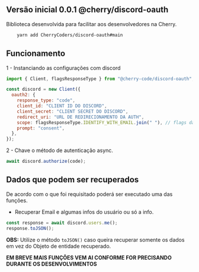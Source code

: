 ## Versão inicial 0.0.1 @cherry/discord-oauth

Biblioteca desenvolvida para facilitar aos desenvolvedores na Cherry.

```diff
    yarn add CherryCoders/discord-oauth#main
```

## Funcionamento

1 - Instanciando as configurações com discord

```js
import { Client, flagsResponseType } from "@cherry-code/discord-oauth";

const discord = new Client({
  oauth2: {
    response_type: "code",
    client_id: "CLIENT ID DO DISCORD",
    client_secret: "CLIENT SECRET DO DISCORD",
    redirect_uri: "URL DE REDIRECIONAMENTO DA AUTH",
    scope: flagsResponseType.IDENTIFY_WITH_EMAIL.join(" "), // flags das informações que precisa
    prompt: "consent",
  },
});
```

2 - Chave o método de autenticação async.

```js
await discord.authorize(code);
```

## Dados que podem ser recuperados

De acordo com o que foi requisitado poderá ser executado uma das funções.

- Recuperar Email e algumas infos do usuário ou só a info.

```js
const response = await discord.users.me();
response.toJSON();
```

**OBS:** Utilize o método `toJSON()` caso queira recuperar somente os dados em vez do Objeto de entidade recuperado.

**EM BREVE MAIS FUNÇÕES VEM AI CONFORME FOR PRECISANDO DURANTE OS DESENVOLVIMENTOS**

